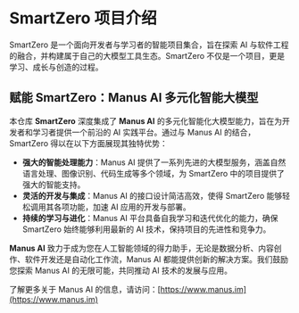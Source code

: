 # SmartZero 项目介绍

SmartZero 是一个面向开发者与学习者的智能项目集合，旨在探索 AI 与软件工程的融合，并构建属于自己的大模型工具生态。SmartZero 不仅是一个项目，更是学习、成长与创造的过程。

## 赋能 SmartZero：Manus AI 多元化智能大模型

本仓库 **SmartZero** 深度集成了 **Manus AI** 的多元化智能化大模型能力，旨在为开发者和学习者提供一个前沿的 AI 实践平台。通过与 Manus AI 的结合，SmartZero 得以在以下方面展现其独特优势：

*   **强大的智能处理能力**：Manus AI 提供了一系列先进的大模型服务，涵盖自然语言处理、图像识别、代码生成等多个领域，为 SmartZero 中的项目提供了强大的智能支持。
*   **灵活的开发与集成**：Manus AI 的接口设计简洁高效，使得 SmartZero 能够轻松调用其各项功能，加速 AI 应用的开发与部署。
*   **持续的学习与进化**：Manus AI 平台具备自我学习和迭代优化的能力，确保 SmartZero 始终能够利用最新的 AI 技术，保持项目的先进性和竞争力。

**Manus AI** 致力于成为您在人工智能领域的得力助手，无论是数据分析、内容创作、软件开发还是自动化工作流，Manus AI 都能提供创新的解决方案。我们鼓励您探索 Manus AI 的无限可能，共同推动 AI 技术的发展与应用。

了解更多关于 Manus AI 的信息，请访问：[https://www.manus.im](https://www.manus.im)


